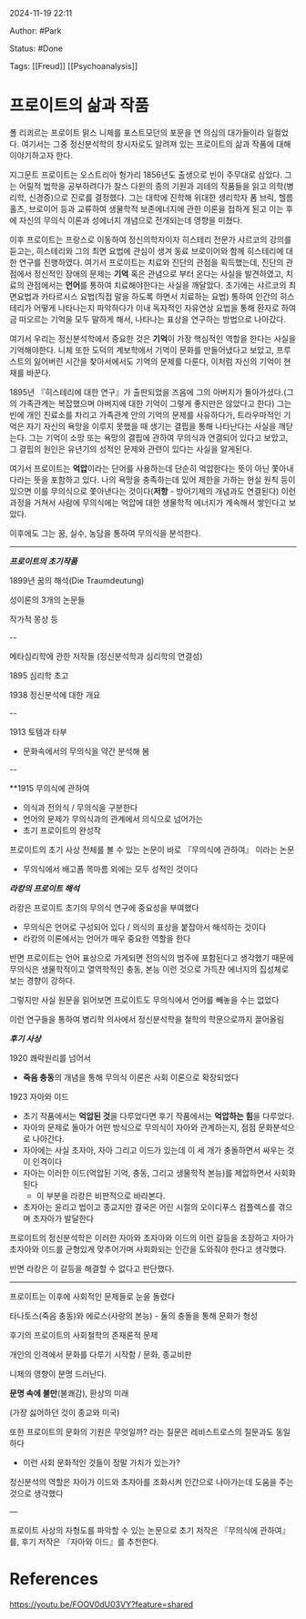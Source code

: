 2024-11-19 22:11

Author: #Park 

Status: #Done 

Tags: [[Freud]] [[Psychoanalysis]]



# 프로이트의 삶과 작품

폴 리쾨르는 프로이트 맑스 니체를  포스트모던의 포문을 연 의심의 대가들이라 일컬었다.
여기서는 그중 정신분석학의 창시자로도 알려져 있는 프로이트의 삶과 작품에 대해 이야기하고자 한다.

지그문트 프로이트는 오스트리아 헝가리 1856년도 출생으로 빈이 주무대로 삼았다. 그는 어릴적 법학을 공부하려다가 찰스 다윈의 종의 기원과 괴테의 작품들을 읽고 의학(병리학, 신경증)으로 진로를 결정했다. 그는 대학에 진학해 위대한 생리학자 폼 브릭, 헬름홀츠, 브로이어 등과 교류하여 생물학적 보존에너지에 관한 이론을 접하게 된고 이는 후에 자신의 무의식 이론과 성에너지 개념으로 전개되는데 영향을 미쳤다.

이후 프로이트는 프랑스로 이동하여 정신의학자이자 히스테리 전문가 샤르코의 강의를 듣고는, 히스테리와 그의 최면 요법에 관심이 생겨 동료 브로이어와 함께 히스테리에 대한 연구를 진행하였다. 여기서 프로이트는 치료와 진단의 관점을 획득했는데, 진단의 관점에서 정신적인 장애의 문제는 **기억** 혹은 관념으로 부터 온다는 사실을 발견하였고, 치료의 관점에서는 **언어**를 통하여 치료해야한다는 사실을 깨달았다. 초기에는 샤르코의 최면요법과 카타르시스 요법(직접 말을 하도록 하면서 치료하는 요법) 통하여 인간의 히스테리가 어떻게 나타나는지 파악하다가 이내 독자적인 자유연상 요법을 통해 환자로 하여금 떠오르는 기억을 모두 말하게 해서, 나타나는 표상을 연구하는 방법으로 나아갔다.

여기서 우리는 정신분석학에서 중요한 것은 **기억**이 가장 핵심적인 역할을 한다는 사실을 기억해야한다.
니체 또한 도덕의 계보학에서 기억이 문화를 만들어냈다고 보았고, 프루스트의 잃어버린 시간을 찾아서에서도 기억의 문제를 다룬다, 이처럼 자신의 기억이 현재를 바꾼다.

 1895년 『히스테리에 대한 연구』가 출판되었을 즈음에 그의 아버지가 돌아가셨다.(그의 가족관계는 복잡했으며 아버지에 대한 기억이 그렇게 좋지만은 않았다고 한다) 그는 빈에 개인 진료소를 차리고 가족관계 안의 기억의 문제를 사유하다가, 트라우마적인 기억은 자기 자신의 욕망을 이루지 못했을 때 생기는 결핍을 통해 나타난다는 사실을 깨닫는다. 그는 기억이 소망 또는 욕망의 결핍에 관하여 무의식과 연결되어 있다고 보았고, 그 결핍의 원인은 유년기의 성적인 문제와 관련이 있다는 사실을 알게된다.

여기서 프로이트는 **억압**이라는 단어를 사용하는데 단순히 억압한다는 뜻이 아닌 쫓아내다라는 뜻을 포함하고 있다. 나의 욕망을 충족하는데 있어 제한을 가하는 현실 원칙 등이 있으면 이를 무의식으로 쫓아낸다는 것이다(**저항** - 방어기제의 개념과도 연결된다) 이런 과정을 거쳐서 사람에 무의식에는 억압에 대한 생물학적 에너지가 계속해서 쌓인다고 보았다. 

이후에도 그는 꿈, 실수, 농담을 통하여 무의식을 분석한다.

---

***프로이트의 초기작품*** 

1899년 꿈의 해석(Die Traumdeutung)

성이론의 3개의 논문들 

작가적 몽상 등

--

메타심리학에 관한 저작들 (정신분석학과 심리학의 연결성)

1895 심리학 초고

1938 정신분석에 대한 개요

--

1913 토템과 타부 
- 문화속에서의 무의식을 약간 분석해 봄

--

**1915 무의식에 관하여

- 의식과 전의식 / 무의식을 구분한다
- 언어의 문제가 무의식과의 관계에서 의식으로 넘어가는 
- 초기 프로이트의 완성작


프로이트의 초기 사상 전체를 볼 수 있는 논문이 바로 『무의식에 관하여』 이라는 논문
- 무의식에서 배고픔 목마름 외에는 모두 성적인 것이다

  
***라캉의 프로이트 해석***

라캉은 프로이트 초기의 무의식 연구에 중요성을 부여했다

- 무의식은 언어로 구성되어 있다 / 의식의 표상을 붙잡아서 해석하는 것이다
- 라캉의 이론에서는 언어가 매우 중요한 역할을 한다

반면 프로이트는 언어 표상으로 가게되면 전의식의 범주에 포함된다고 생각했기 때문에 무의식은 생물학적이고 열역학적인 충동, 본능 이런 것으로 가득찬 에너지의 집성체로 보는 경향이 강하다. 

그렇지만 사실 원문을 읽어보면 프로이트도 무의식에서 언어를 빼놓을 수는 없었다

이런 연구들을 통하여 병리학 의사에서 정신분석학을 철학의 학문으로까지 끌어올림

  

***후기 사상***

1920 쾌락원리를 넘어서
- **죽음 충동**의 개념을 통해 무의식 이론은 사회 이론으로 확장되었다

1923 자아와 이드
- 초기 작품에서는 **억압된 것**을 다루었다면 후기 작품에서는 **억압하는 힘**을 다루었다.
- 자아의 문제로 돌아가 어떤 방식으로 무의식이 자아와 관계하는지, 점점 문화분석으로 나아간다.
- 자아에는 사실 초자아, 자아 그리고 이드가 있는데 이 세 개가 충돌하면서 싸우는 것이 인격이다
- 자아는 이러한 이드(억압된 기억, 충동, 그리고 생물학적 본능)를 제압하면서 사회화된다 
	- 이 부분을 라캉은 비판적으로 바라본다.
- 초자아는 윤리고 법이고 종교지만 결국은 어린 시절의 오이디푸스 컴플렉스를 겪으며 초자아가 발달한다

프로이트의 정신분석학은 이러한 자아와 초자아와 이드의 이런 갈등을 조장하고 자아가 초자아와 이드를 균형있게 맞추어가며 사회화되는 인간을 도와줘야 한다고 생각했다.

반면 라캉은 이 갈등을 해결할 수 없다고 판단했다.

---

프로이트는 이후에 사회적인 문제들로 눈을 돌렸다

타나토스(죽음 충동)와 에로스(사랑의 본능) - 둘의 충돌을 통해 문화가 형성

후기의 프로이트의 사회철학의 존재론적 문제

개인의 인격에서 문화를 다루기 시작함 / 문화, 종교비판

니체의 영향이 분명 드러난다.

**문명 속에 불만**(불쾌감), 환상의 미래

(가장 싫어하던 것이 종교와 미국) 

또한 프로이트의 문화의 기원은 무엇일까? 라는 질문은 레비스트로스의 질문과도 동일하다
- 이런 사회 문화적인 것들이 정말 가치가 있는가?

정신분석의 역할은 자아가 이드와 초자아를 조화시켜 인간으로 나아가는데 도움을 주는 것으로 생각했다

—

프로이트 사상의 자형도를 파악할 수 있는 논문으로 초기 저작은 『무의식에 관하여』를, 후기 저작은 『자아와 이드』를 추천한다.


# References

https://youtu.be/FOOV0dU03VY?feature=shared